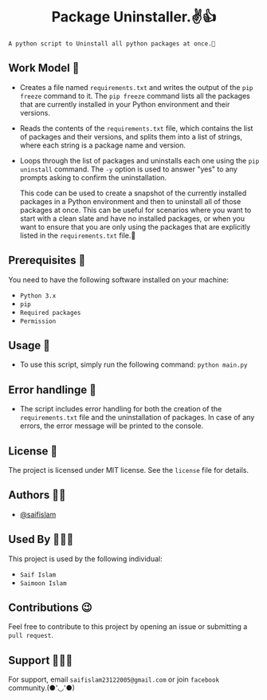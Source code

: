 <h1 align="center">Package Uninstaller.✌️👍</h1>


` A python script to Uninstall all python packages at once.🙂
`
## Work Model 🤩
 - Creates a file named `requirements.txt` and writes the output of the `pip freeze` command to it. The `pip freeze` command lists all the packages that are currently     installed in your Python environment and their versions.
 - Reads the contents of the `requirements.txt` file, which contains the list of packages and their versions, and splits them into a list of strings, where each           string is a package name and version.    
 - Loops through the list of packages and uninstalls each one using the `pip uninstall` command. The `-y` option is used to answer "yes" to any prompts asking to         confirm the uninstallation.
 
      This code can be used to create a snapshot of the currently installed packages in a Python environment and then to uninstall all of those packages at once. This       can be useful for scenarios where you want to start with a clean slate and have no installed packages, or when you want to ensure that you are only using the           packages that are explicitly listed in the `requirements.txt` file.🍊
 

 
 
 ## Prerequisites 🤖
You need to have the following software installed on your machine:
- `Python 3.x`
- `pip`
- `Required packages`
- `Permission`


## Usage 🎃
- To use this script, simply run the following command: `python main.py`

## Error handlinge 🤔
  -  The script includes error handling for both the creation of the `requirements.txt` file and the uninstallation of packages. In case of any errors, the error            message will be printed to the console.

## License 🪪
The project is licensed under MIT license. See the `license` file for details.

## Authors 👦🏻

- [@saifislam](https://www.github.com/sa-if)


## Used By 🧑‍🤝‍🧑

This project is used by the following individual:

- `Saif Islam`  
- `Saimoon Islam`

## Contributions 😉

Feel free to contribute to this project by opening an issue or submitting a `pull request`.


## Support 💁🏻‍♂️

For support, email `saifislam23122005@gmail.com` or join `facebook` community.(●'◡'●)








